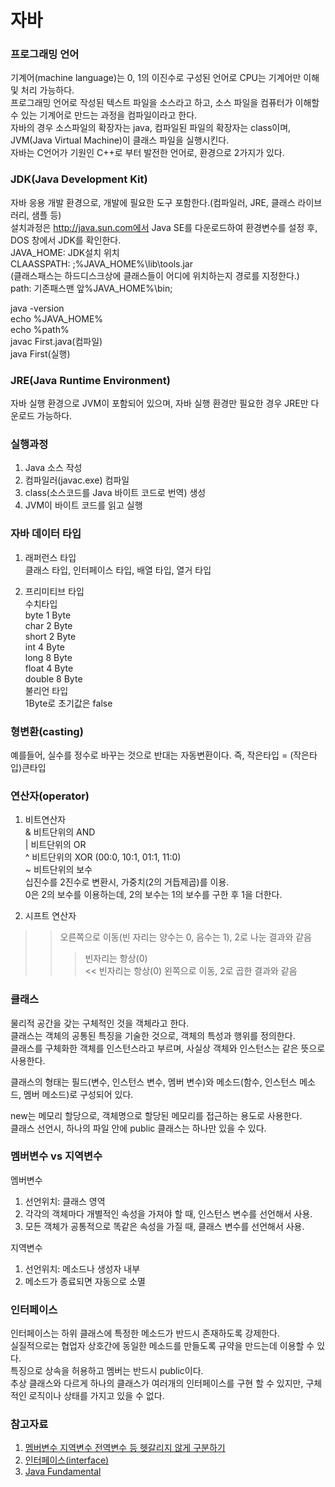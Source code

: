 # 자바  
  
  
### 프로그래밍 언어  
기계어(machine language)는 0, 1의 이진수로 구성된 언어로 CPU는 기계어만 이해 및 처리 가능하다.  
프로그래밍 언어로 작성된 텍스트 파일을 소스라고 하고, 소스 파일을 컴퓨터가 이해할 수 있는 기계어로 만드는 과정을 컴파일이라고 한다.  
자바의 경우 소스파일의 확장자는 java, 컴파일된 파일의 확장자는 class이며, JVM(Java Virtual Machine)이 클래스 파일을 실행시킨다.  
자바는 C언어가 기원인 C++로 부터 발전한 언어로, 환경으로 2가지가 있다.  

### JDK(Java Development Kit)  
자바 응용 개발 환경으로, 개발에 필요한 도구 포함한다.(컴파일러, JRE, 클래스 라이브러리, 샘플 등)  
설치과정은 http://java.sun.com에서 Java SE를 다운로드하여 환경변수를 설정 후, DOS 창에서 JDK를 확인한다.  
JAVA_HOME: JDK설치 위치  
CLAASSPATH: ;%JAVA_HOME%\lib\tools.jar  
(클래스패스는 하드디스크상에 클래스들이 어디에 위치하는지 경로를 지정한다.)  
path: 기존패스맨 앞%JAVA_HOME%\bin;  
  
java -version  
echo %JAVA_HOME%  
echo %path%  
javac First.java(컴파일)  
java First(실행)  
  
### JRE(Java Runtime Environment)  
자바 실행 환경으로 JVM이 포함되어 있으며, 자바 실행 환경만 필요한 경우 JRE만 다운로드 가능하다.  
  
  
### 실행과정  
1. Java 소스 작성  
2. 컴파일러(javac.exe) 컴파일  
3. class(소스코드를 Java 바이트 코드로 번역) 생성  
4. JVM이 바이트 코드를 읽고 실행  
  
  
### 자바 데이터 타입  
1. 래퍼런스 타입  
클래스 타입, 인터페이스 타입, 배열 타입, 열거 타입  
  
2. 프리미티브 타입  
수치타입  
byte 1 Byte  
char 2 Byte  
short 2 Byte  
int 4 Byte  
long 8 Byte  
float 4 Byte  
double 8 Byte  
불리언 타입  
1Byte로 초기값은 false  
 
### 형변환(casting)  
예를들어, 실수를 정수로 바꾸는 것으로 반대는 자동변환이다. 즉, 작은타입 = (작은타입)큰타입  
  
  
### 연산자(operator)  
1. 비트연산자  
& 비트단위의 AND  
| 비트단위의 OR  
^ 비트단위의 XOR (00:0, 10:1, 01:1, 11:0)  
~ 비트단위의 보수  
십진수를 2진수로 변환시, 가중치(2의 거듭제곱)를 이용.  
0은 2의 보수를 이용하는데, 2의 보수는 1의 보수를 구한 후 1을 더한다.

2. 시프트 연산자  
>> 오른쪽으로 이동(빈 자리는 양수는 0, 음수는 1), 2로 나눈 결과와 같음
>>> 빈자리는 항상(0)  
<< 빈자리는 항상(0) 왼쪽으로 이동, 2로 곱한 결과와 같음  
  
  
### 클래스  
물리적 공간을 갖는 구체적인 것을 객체라고 한다.  
클래스는 객체의 공통된 특징을 기술한 것으로, 객체의 특성과 행위를 정의한다.  
클래스를 구체화한 객체를 인스턴스라고 부르며, 사실상 객체와 인스턴스는 같은 뜻으로 사용한다.  

클래스의 형태는 필드(변수, 인스턴스 변수, 멤버 변수)와 메소드(함수, 인스턴스 메소드, 멤버 메소드)로 구성되어 있다.  

new는 메모리 할당으로, 객체명으로 할당된 메모리를 접근하는 용도로 사용한다.  
클래스 선언시, 하나의 파일 안에 public 클래스는 하나만 있을 수 있다.

  
### 멤버변수 vs 지역변수  
멤버변수  
1. 선언위치: 클래스 영역  
2. 각각의 객체마다 개별적인 속성을 가져야 할 때, 인스턴스 변수를 선언해서 사용.  
3. 모든 객체가 공통적으로 똑같은 속성을 가질 때, 클래스 변수를 선언해서 사용.  
  
지역변수  
1. 선언위치: 메소드나 생성자 내부  
2. 메소드가 종료되면 자동으로 소멸  
  
  
### 인터페이스  
인터페이스는 하위 클래스에 특정한 메소드가 반드시 존재하도록 강제한다.  
실질적으로는 협업자 상호간에 동일한 메소드를 만들도록 규약을 만드는데 이용할 수 있다.  
특징으로 상속을 허용하고 멤버는 반드시 public이다.  
추상 클래스와 다르게 하나의 클래스가 여러개의 인터페이스를 구현 할 수 있지만, 구체적인 로직이나 상태를 가지고 있을 수 없다.  
  
  
### 참고자료  
1. [멤버변수 지역변수 전역변수 등 헷갈리지 않게 구분하기](https://easywebs.tistory.com/29)  
2. [인터페이스(interface)](https://opentutorials.org/module/2495/14142)  
3. [Java Fundamental](www.soldesk.com)  
